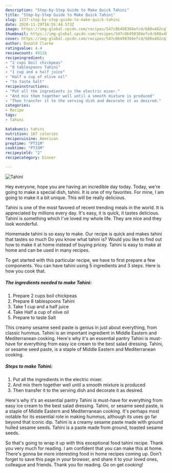 ```yaml
---
description: "Step-by-Step Guide to Make Quick Tahini"
title: "Step-by-Step Guide to Make Quick Tahini"
slug: 1237-step-by-step-guide-to-make-quick-tahini
date: 2020-11-29T16:55:44.573Z
image: https://img-global.cpcdn.com/recipes/547c06498304efcd/680x482cq70/tahini-recipe-main-photo.jpg
thumbnail: https://img-global.cpcdn.com/recipes/547c06498304efcd/680x482cq70/tahini-recipe-main-photo.jpg
cover: https://img-global.cpcdn.com/recipes/547c06498304efcd/680x482cq70/tahini-recipe-main-photo.jpg
author: Donald Clarke
ratingvalue: 4.4
reviewcount: 49118
recipeingredient:
- "2 cups boil chickpeas"
- "8 tablespoons Tahini"
- "1 cup and a half juice"
- "Half a cup of olive oil"
- "to taste Salt"
recipeinstructions:
- "Put all the ingredients in the electric mixer."
- "And mix them together well until a smooth mixture is produced"
- "Then transfer it to the serving dish and decorate it as desired."
categories:
- Recipe
tags:
- tahini

katakunci: tahini 
nutrition: 167 calories
recipecuisine: American
preptime: "PT31M"
cooktime: "PT33M"
recipeyield: "2"
recipecategory: Dinner

---
```



![Tahini](https://img-global.cpcdn.com/recipes/547c06498304efcd/680x482cq70/tahini-recipe-main-photo.jpg)

Hey everyone, hope you are having an incredible day today. Today, we're going to make a special dish, tahini. It is one of my favorites. For mine, I am going to make it a bit unique. This will be really delicious.

Tahini is one of the most favored of recent trending meals in the world. It is appreciated by millions every day. It's easy, it is quick, it tastes delicious. Tahini is something which I've loved my whole life. They are nice and they look wonderful.

Homemade tahini is so easy to make. Our recipe is quick and makes tahini that tastes so much Do you know what tahini is? Would you like to find out how to make it at home instead of buying pricey. Tahini is easy to make at home and can be used in many recipes.


To get started with this particular recipe, we have to first prepare a few components. You can have tahini using 5 ingredients and 3 steps. Here is how you cook that.

<!--inarticleads1-->

##### The ingredients needed to make Tahini:

1. Prepare 2 cups boil chickpeas
1. Prepare 8 tablespoons Tahini
1. Take 1 cup and a half juice
1. Take Half a cup of olive oil
1. Prepare to taste Salt


This creamy sesame seed paste is genius in just about everything, from classic hummus. Tahini is an important ingredient in Middle Eastern and Mediterranean cooking. Here&#39;s why it&#39;s an essential pantry Tahini is must-have for everything from easy ice cream to the best salad dressing. Tahini, or sesame seed paste, is a staple of Middle Eastern and Mediterranean cooking. 

<!--inarticleads2-->

##### Steps to make Tahini:

1. Put all the ingredients in the electric mixer.
1. And mix them together well until a smooth mixture is produced
1. Then transfer it to the serving dish and decorate it as desired.


Here&#39;s why it&#39;s an essential pantry Tahini is must-have for everything from easy ice cream to the best salad dressing. Tahini, or sesame seed paste, is a staple of Middle Eastern and Mediterranean cooking. It&#39;s perhaps most notable for its essential role in making hummus, although its uses go far beyond that iconic dip. Tahini is a creamy sesame paste made with ground hulled sesame seeds. Tahini is a paste made from ground, toasted sesame seeds. 

So that's going to wrap it up with this exceptional food tahini recipe. Thank you very much for reading. I am confident that you can make this at home. There's gonna be more interesting food in home recipes coming up. Don't forget to save this page in your browser, and share it to your loved ones, colleague and friends. Thank you for reading. Go on get cooking!
